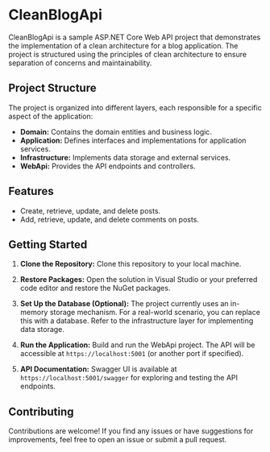 # CleanBlogApi

CleanBlogApi is a sample ASP.NET Core Web API project that demonstrates the implementation of a clean architecture for a blog application. The project is structured using the principles of clean architecture to ensure separation of concerns and maintainability.

## Project Structure

The project is organized into different layers, each responsible for a specific aspect of the application:

- **Domain:** Contains the domain entities and business logic.
- **Application:** Defines interfaces and implementations for application services.
- **Infrastructure:** Implements data storage and external services.
- **WebApi:** Provides the API endpoints and controllers.

## Features

- Create, retrieve, update, and delete posts.
- Add, retrieve, update, and delete comments on posts.

## Getting Started

1. **Clone the Repository:** Clone this repository to your local machine.

2. **Restore Packages:** Open the solution in Visual Studio or your preferred code editor and restore the NuGet packages.

3. **Set Up the Database (Optional):** The project currently uses an in-memory storage mechanism. For a real-world scenario, you can replace this with a database. Refer to the infrastructure layer for implementing data storage.

4. **Run the Application:** Build and run the WebApi project. The API will be accessible at `https://localhost:5001` (or another port if specified).

5. **API Documentation:** Swagger UI is available at `https://localhost:5001/swagger` for exploring and testing the API endpoints.

## Contributing

Contributions are welcome! If you find any issues or have suggestions for improvements, feel free to open an issue or submit a pull request.


